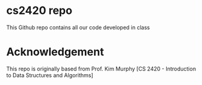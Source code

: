 # cs2420 repo
This Github repo contains all our code developed in class

# Acknowledgement
This repo is originally based from Prof. Kim Murphy [CS 2420 - Introduction to Data Structures and Algorithms]
